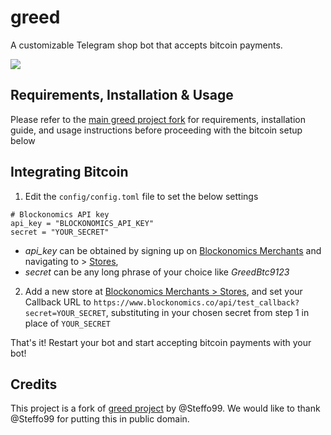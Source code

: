 # greed

A customizable Telegram shop bot that accepts bitcoin payments.

![](https://img.shields.io/badge/version-beta-blue.svg)

## Requirements, Installation & Usage

Please refer to the [main greed project fork](https://github.com/Steffo99/greed) for requirements, installation guide, and usage instructions before proceeding with the bitcoin setup below

## Integrating Bitcoin

1. Edit the `config/config.toml` file to set the below settings
```[Bitcoin]
# Blockonomics API key
api_key = "BLOCKONOMICS_API_KEY"
secret = "YOUR_SECRET"
```
- *api_key* can be obtained by signing up on [Blockonomics Merchants](https://www.blockonomics.co/merchants#/stores) and navigating to  > [Stores](https://www.blockonomics.co/merchants#/stores), 
- *secret* can be any long phrase of your choice like *GreedBtc9123*

2. Add a new store at [Blockonomics Merchants > Stores](https://www.blockonomics.co/merchants#/stores), and set your Callback URL to `https://www.blockonomics.co/api/test_callback?secret=YOUR_SECRET`, substituting in your chosen secret from step 1 in place of `YOUR_SECRET`

That's it! Restart your bot and start accepting bitcoin payments with your bot!

## Credits
This project is a fork of [greed project](https://github.com/Steffo99/greed) by @Steffo99. We would like to thank @Steffo99 for putting this in public domain. 
